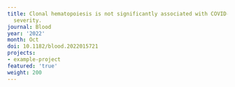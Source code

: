 ```yaml
---
title: Clonal hematopoiesis is not significantly associated with COVID-19 disease
  severity.
journal: Blood
year: '2022'
month: Oct
doi: 10.1182/blood.2022015721
projects:
- example-project
featured: 'true'
weight: 200
---
```



